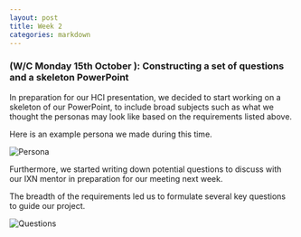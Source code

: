 ```yaml
---
layout: post
title: Week 2
categories: markdown
---
```


### (W/C Monday 15th October ): Constructing a set of questions and a skeleton PowerPoint ###

In preparation for our HCI presentation, we decided to start working on a skeleton of our PowerPoint, to include broad subjects such as what we thought the personas may look like based on the requirements listed above.

Here is an example persona we made during this time.

![Persona](/2023/group43/assets/images/blogs/Persona.png)

Furthermore, we started writing down potential questions to discuss with our IXN mentor in preparation for our meeting next week.

The breadth of the requirements led us to formulate several key questions to guide our project.

![Questions](/2023/group43/assets/images/blogs/Questions.png)